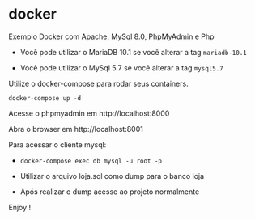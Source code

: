 # docker

Exemplo Docker com Apache, MySql 8.0, PhpMyAdmin e Php

- Você pode utilizar o MariaDB 10.1 se você alterar a tag `mariadb-10.1`

- Você pode utilizar o MySql 5.7 se você alterar a tag `mysql5.7`

Utilize o docker-compose para rodar seus containers.

```
docker-compose up -d

```

Acesse o phpmyadmin em http://localhost:8000

Abra o browser em http://localhost:8001

Para acessar o cliente mysql:

- `docker-compose exec db mysql -u root -p` 

- Utilizar o arquivo loja.sql como dump para o banco loja

- Após realizar o dump acesse ao projeto normalmente

Enjoy !
